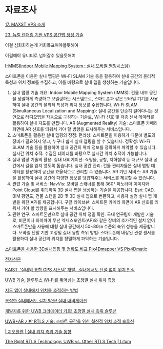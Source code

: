 # 자료조사

[17. MAXST VPS 소개](https://medium.com/@maxst_tech/17-maxst-vps-%EC%86%8C%EA%B0%9C-1af92ca4a4b0)

[23. 뉴럴 렌더링 기반 VPS 공간맵 생성 기술](https://medium.com/@maxst_tech/23-%EB%89%B4%EB%9F%B4-%EB%A0%8C%EB%8D%94%EB%A7%81-%EA%B8%B0%EB%B0%98-vps-%EA%B3%B5%EA%B0%84%EB%A7%B5-%EC%83%9D%EC%84%B1-%EA%B8%B0%EC%88%A0-817c4d25bd29)

이걸 심화화하는게 저희목표여야할듯해여

이걸해야 유니티로 넘어갈수 있을듯해여

[I-MMS(Indoor Mobile Mapping System : 실내 모바일 맴핑시스템)](https://clouds-daily.tistory.com/66)

스마트폰을 이용한 실내 맵핑은 Wi-Fi SLAM 기술 등을 활용하여 실내 공간의 물리적 특성과 위치 정보를 수집하고, 이를 바탕으로 실내 맵을 생성하는 기술입니다.

1. 실내 맵핑 기술 개요:
Indoor Mobile Mapping System (IMMS):
건물 내부 공간을 정밀하게 측량하고 모델링하는 시스템으로, 스마트폰과 같은 모바일 기기를 사용하여 실내 공간의 물리적 특성과 위치 정보를 수집합니다.
Wi-Fi SLAM (Simultaneous Localization and Mapping):
실내 공간을 단순히 걸어다니는 것 만으로 라디오맵을 자동으로 구성하는 기술로, Wi-Fi 신호 및 각종 센서 데이터를 활용하여 실내 지도를 만듭니다.
AR (Augmented Reality) 기술:
스마트폰 카메라 화면에 AR 신호를 띄워서 가야 할 방향을 표시해주는 서비스입니다.
2. 스마트폰을 활용한 실내 맵핑의 장점:
편리성:
스마트폰을 이용하기 때문에 별도의 장비가 필요하지 않고, 누구나 쉽게 실내 맵핑을 할 수 있습니다.
정확성:
Wi-Fi SLAM 기술 등을 활용하여 실내 공간의 위치 정보를 정확하게 파악할 수 있습니다.
실시간 위치 추적:
수집된 데이터를 바탕으로 실시간 위치 추적이 가능합니다.
3. 실내 맵핑 기술의 활용:
실내 내비게이션:
쇼핑몰, 공항, 지하철역 등 대규모 실내 공간에서 길을 잃지 않도록 돕습니다.
실내 공간 관리:
건물 관리자들은 실내 맵핑 데이터를 활용하여 공간을 효율적으로 관리할 수 있습니다.
AR 기반 서비스:
AR 기술을 활용하여 실내 공간에 다양한 정보를 덧입혀주는 서비스를 제공할 수 있습니다.
4. 관련 기술 및 서비스:
NavVis:
모바일 스캐너를 통해 360° 파노라마 이미지와 Point Cloud를 취득하여 3D 실내 맵을 생성하는 기술을 제공합니다.
Esri:
CAD, BIM 평면도, 건물 스캔을 2D 및 3D 실내 맵으로 변환하고, 사용자 설정 실내 앱 개발을 위한 API를 제공합니다.
구글 라이브뷰:
스마트폰 카메라 화면에 AR 신호를 띄워서 가야 할 방향을 표시해주는 서비스입니다.
5. 관련 연구:
스마트폰만으로 실내 공간 위치 정밀 확인:
국내 연구팀이 개발한 기술로, 비콘이나 와이파이 무선 엑세스포인트(AP)와 같은 장비의 추가적인 설치 없이 스마트폰만을 사용해 대형 실내 공간에서 50~80㎝ 수준의 측위 성능을 제공합니다.
모바일 단말 기반 고정밀 실내 융합 측위 방법:
스마트폰에 내장된 관성 센서를 활용하여 실내 공간의 위치를 정밀하게 파악하는 기술입니다.

[스마트폰을 사용한 3D실내맵핑 및 정확도 비교 Pix4Dmapper VS Pix4Dmatic](https://naver.me/5Q3aI3Ab)

[전자신문](https://m.etnews.com/)

[KAIST, '실내외 통합 GPS 시스템' 개발...실내에서도 단절 없이 위치 인식](https://naver.me/xTTPNzp3)

[UWB 기술, 블루투스·Wi-Fi를 뛰어넘는 초정밀 실내 위치 측정](https://naver.me/xrS7mNjV)

[지도 앱이 실내에서 위치를 추적하는 방법](https://naver.me/x5lauXto)

[복잡한 실내에서도 길치 탈출! 실내 내비게이션](https://naver.me/F74FxNzD)

[개발자를 위한 UWB 크리에이터 키트! 초정밀 실내 측위 솔루션](https://naver.me/xiqYaft8)

[UWB+AR 기반 RTLS 기술: 스마트 공간을 위한 혁신적 위치 추적 솔루션](https://naver.me/GBFEGUHv)

[| 지오플랜 | 실내 위치 측위 기술 동향](https://naver.me/x8tCundb)

[The Right RTLS Technology: UWB vs. Other RTLS Tech | Litum](https://litum.com/choosing-the-right-rtls-technology/)